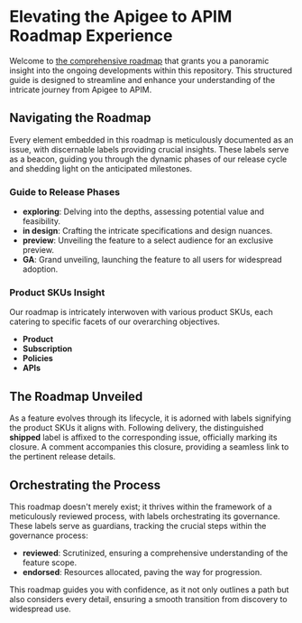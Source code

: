 # Elevating the Apigee to APIM Roadmap Experience

Welcome to [the comprehensive roadmap](https://github.com/orgs/Azure/projects/622/views/2) that grants you a panoramic insight into the ongoing developments within this repository. This structured guide is designed to streamline and enhance your understanding of the intricate journey from Apigee to APIM.

## Navigating the Roadmap

Every element embedded in this roadmap is meticulously documented as an issue, with discernable labels providing crucial insights. These labels serve as a beacon, guiding you through the dynamic phases of our release cycle and shedding light on the anticipated milestones.

### Guide to Release Phases

- **exploring**: Delving into the depths, assessing potential value and feasibility.
- **in design**: Crafting the intricate specifications and design nuances.
- **preview**: Unveiling the feature to a select audience for an exclusive preview.
- **GA**: Grand unveiling, launching the feature to all users for widespread adoption.

### Product SKUs Insight

Our roadmap is intricately interwoven with various product SKUs, each catering to specific facets of our overarching objectives.

- **Product**
- **Subscription**
- **Policies**
- **APIs**

## The Roadmap Unveiled

As a feature evolves through its lifecycle, it is adorned with labels signifying the product SKUs it aligns with. Following delivery, the distinguished **shipped** label is affixed to the corresponding issue, officially marking its closure. A comment accompanies this closure, providing a seamless link to the pertinent release details.

## Orchestrating the Process

This roadmap doesn't merely exist; it thrives within the framework of a meticulously reviewed process, with labels orchestrating its governance. These labels serve as guardians, tracking the crucial steps within the governance process:

- **reviewed**: Scrutinized, ensuring a comprehensive understanding of the feature scope.
- **endorsed**: Resources allocated, paving the way for progression.

This roadmap guides you with confidence, as it not only outlines a path but also considers every detail, ensuring a smooth transition from discovery to widespread use.
